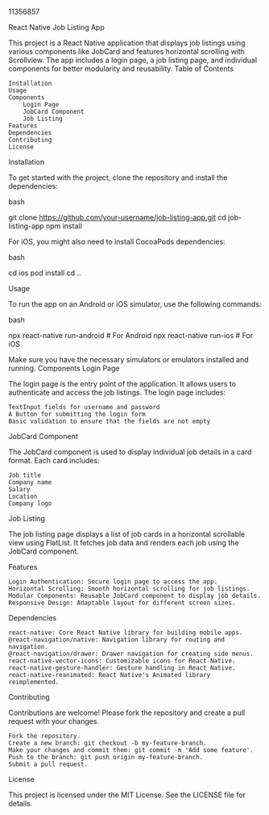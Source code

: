 11356857

React Native Job Listing App

This project is a React Native application that displays job listings using various components like JobCard and features horizontal scrolling with Scrollview. The app includes a login page, a job listing page, and individual components for better modularity and reusability.
Table of Contents

    Installation
    Usage
    Components
        Login Page
        JobCard Component
        Job Listing
    Features
    Dependencies
    Contributing
    License

Installation

To get started with the project, clone the repository and install the dependencies:

bash

git clone https://github.com/your-username/job-listing-app.git
cd job-listing-app
npm install

For iOS, you might also need to install CocoaPods dependencies:

bash

cd ios
pod install
cd ..

Usage

To run the app on an Android or iOS simulator, use the following commands:

bash

npx react-native run-android   # For Android
npx react-native run-ios       # For iOS

Make sure you have the necessary simulators or emulators installed and running.
Components
Login Page

The login page is the entry point of the application. It allows users to authenticate and access the job listings. The login page includes:

    TextInput fields for username and password
    A Button for submitting the login form
    Basic validation to ensure that the fields are not empty

JobCard Component

The JobCard component is used to display individual job details in a card format. Each card includes:

    Job title
    Company name
    Salary
    Location
    Company logo


Job Listing

The job listing page displays a list of job cards in a horizontal scrollable view using FlatList. It fetches job data and renders each job using the JobCard component.



Features

    Login Authentication: Secure login page to access the app.
    Horizontal Scrolling: Smooth horizontal scrolling for job listings.
    Modular Components: Reusable JobCard component to display job details.
    Responsive Design: Adaptable layout for different screen sizes.

Dependencies

    react-native: Core React Native library for building mobile apps.
    @react-navigation/native: Navigation library for routing and navigation.
    @react-navigation/drawer: Drawer navigation for creating side menus.
    react-native-vector-icons: Customizable icons for React Native.
    react-native-gesture-handler: Gesture handling in React Native.
    react-native-reanimated: React Native's Animated library reimplemented.

Contributing

Contributions are welcome! Please fork the repository and create a pull request with your changes.

    Fork the repository.
    Create a new branch: git checkout -b my-feature-branch.
    Make your changes and commit them: git commit -m 'Add some feature'.
    Push to the branch: git push origin my-feature-branch.
    Submit a pull request.
 
License

This project is licensed under the MIT License. See the LICENSE file for details.

